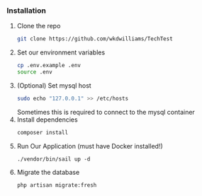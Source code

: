 ### Installation

1. Clone the repo
   ```sh
   git clone https://github.com/wkdwilliams/TechTest
   ```
2. Set our environment variables
   ```sh
   cp .env.example .env
   source .env
   ```
3. (Optional) Set mysql host 
   ```sh
   sudo echo "127.0.0.1" >> /etc/hosts
   ```
   Sometimes this is required to connect to the mysql container
4. Install dependencies
   ```sh
   composer install
   ```
5. Run Our Application (must have Docker installed!)
   ```
   ./vendor/bin/sail up -d
   ```
6. Migrate the database
   ```
   php artisan migrate:fresh
   ```

